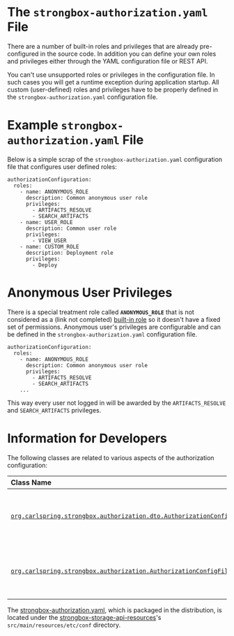 # The `strongbox-authorization.yaml` File

There are a number of built-in roles and privileges that are already pre-configured in the source code. In addition you can define your own roles and privileges either through the YAML configuration file or REST API.

You can't use unsupported roles or privileges in the configuration file. In such cases you will get a runtime exception during application startup. All custom (user-defined) roles and privileges have to be properly defined in the `strongbox-authorization.yaml` configuration file.

# Example `strongbox-authorization.yaml` File

Below is a simple scrap of the `strongbox-authorization.yaml` configuration file that configures user defined roles:

    authorizationConfiguration:
      roles:
        - name: ANONYMOUS_ROLE
          description: Common anonymous user role
          privileges:
            - ARTIFACTS_RESOLVE
            - SEARCH_ARTIFACTS
        - name: USER_ROLE
          description: Common user role
          privileges:
            - VIEW_USER
        - name: CUSTOM_ROLE
          description: Deployment role
          privileges:
            - Deploy

# Anonymous User Privileges

There is a special treatment role called **`ANONYMOUS_ROLE`** that is not considered as a (link not completed) [built-in role](http://TODO_link_to_roles)  so it doesn't have a fixed set of permissions. Anonymous user's privileges are configurable and can be defined in the `strongbox-authorization.yaml` configuration file.

    authorizationConfiguration:
      roles:
        - name: ANONYMOUS_ROLE
          description: Common anonymous user role
          privileges:
            - ARTIFACTS_RESOLVE
            - SEARCH_ARTIFACTS
        ...

This way every user not logged in will be awarded by the `ARTIFACTS_RESOLVE` and `SEARCH_ARTIFACTS` privileges.

# Information for Developers

The following classes are related to various aspects of the authorization configuration:

| Class Name  | Description |  
|:------------|-------------|
| [`org.carlspring.strongbox.authorization.dto.AuthorizationConfigDto`](https://github.com/strongbox/strongbox/blob/master/strongbox-security/strongbox-user-management/src/main/java/org/carlspring/strongbox/authorization/dto/AuthorizationConfigDto.java) | Represents authorization configuration in a deserialized form. |
| [`org.carlspring.strongbox.authorization.AuthorizationConfigFileManager`](https://github.com/strongbox/strongbox/blob/master/strongbox-security/strongbox-user-management/src/main/java/org/carlspring/strongbox/authorization/AuthorizationConfigFileManager.java) | Class to serialize / deserialize the authorization configuration. | 

The [strongbox-authorization.yaml](https://github.com/strongbox/strongbox/blob/master/strongbox-security/strongbox-user-management/src/main/resources/etc/conf/strongbox-authorization.yaml), which is packaged in the distribution, is located under the [strongbox-storage-api-resources](https://github.com/strongbox/strongbox/blob/master/strongbox-resources/strongbox-storage-api-resources/)'s `src/main/resources/etc/conf` directory.
